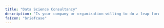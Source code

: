 ```yaml
---
title: "Data Science Consultancy"
description: "Is your company or organization willing to do a leap forward in your digitalization transformation? I will help you bringing value from data and leverage your business. How?"
faIcon: "briefcase"
---
```

